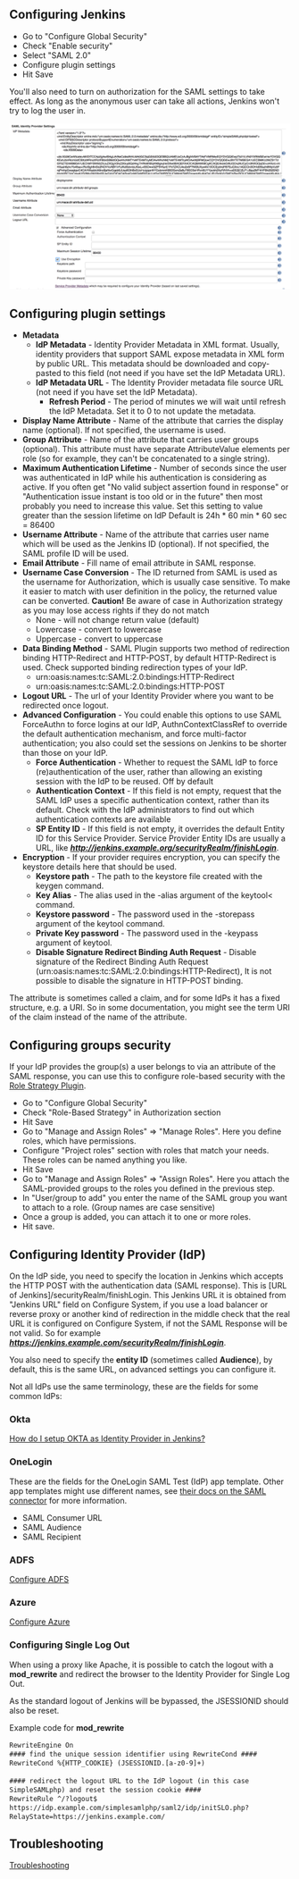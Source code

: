 Configuring Jenkins
----------------

* Go to "Configure Global Security"
* Check "Enable security"
* Select "SAML 2.0"
* Configure plugin settings
* Hit Save

You'll also need to turn on authorization for the SAML settings to take effect. As long as the anonymous user can take all actions, Jenkins won't try to log the user in.

![](images/SAMLPluginSetting.png)

## Configuring plugin settings

* **Metadata**
  * **IdP Metadata** - Identity Provider Metadata in XML format. Usually, identity providers that support SAML expose metadata in XML form by public URL. This metadata should be downloaded and copy-pasted to this field (not need if you have set the IdP Metadata URL).
  * **IdP Metadata URL** - The Identity Provider metadata file source URL (not need if you have set the IdP Metadata).
    * **Refresh Period** - The period of minutes we will wait until refresh the IdP Metadata. Set it to 0 to not update the metadata.
* **Display Name Attribute** - Name of the attribute that carries the display name (optional). If not specified, the username is used.
* **Group Attribute** - Name of the attribute that carries user groups (optional). This attribute must have separate AttributeValue elements per role (so for example, they can't be concatenated to a single string).
* **Maximum Authentication Lifetime** - Number of seconds since the user was authenticated in IdP while his authentication is considering as active. If you often get "No valid subject assertion found in response" or "Authentication issue instant is too old or in the future" then most probably you need to increase this value. Set this setting to value greater than the session lifetime on IdP
Default is 24h * 60 min * 60 sec = 86400
* **Username Attribute** - Name of the attribute that carries user name which will be used as the Jenkins ID (optional). If not specified, the SAML profile ID will be used.
* **Email Attribute** - Fill name of email attribute in SAML response.
* **Username Case Conversion** - The ID returned from SAML is used as the username for Authorization, which is usually case sensitive. To make it easier to match with user definition in the policy, the returned value can be converted. 
__Caution!__ Be aware of case in Authorization strategy as you may lose access rights if they do not match
  * None - will not change return value (default)
  * Lowercase - convert to lowercase
  * Uppercase - convert to uppercase
* **Data Binding Method** - SAML Plugin supports two method of redirection binding HTTP-Redirect and HTTP-POST, by default HTTP-Redirect is used. Check supported binding redirection types of your IdP.
  * urn:oasis:names:tc:SAML:2.0:bindings:HTTP-Redirect
  * urn:oasis:names:tc:SAML:2.0:bindings:HTTP-POST
* **Logout URL** - The url of your Identity Provider where you want to be redirected once logout.
* **Advanced Configuration** - You could enable this options to use SAML ForceAuthn to force logins at our IdP, AuthnContextClassRef to override the default authentication mechanism, and force multi-factor authentication; you also could set the sessions on Jenkins to be shorter than those on your IdP.
  * **Force Authentication** - Whether to request the SAML IdP to force (re)authentication of the user, rather than allowing an existing session with the IdP to be reused. Off by default
  * **Authentication Context** - If this field is not empty, request that the SAML IdP uses a specific authentication context, rather than its default. Check with the IdP administrators to find out which authentication contexts are available
  * **SP Entity ID** - If this field is not empty, it overrides the default Entity ID for this Service Provider. Service Provider Entity IDs are usually a URL, like ***http://jenkins.example.org/securityRealm/finishLogin***.
* **Encryption** - If your provider requires encryption, you can specify the keystore details here that should be used.
  * **Keystore path** - The path to the keystore file created with the keygen command.
  * **Key Alias** - The alias used in the -alias argument of the keytool< command.
  * **Keystore password** - The password used in the -storepass argument of the keytool command.
  * **Private Key password** - The password used in the -keypass argument of keytool.
  * **Disable Signature Redirect Binding Auth Request** - Disable signature of the Redirect Binding Auth Request (urn:oasis:names:tc:SAML:2.0:bindings:HTTP-Redirect), It is not possible to disable the signature in HTTP-POST binding.
  
The attribute is sometimes called a claim, and for some IdPs it has a fixed structure, e.g. a URI. So in some documentation, you might see the term URI of the claim instead of the name of the attribute.

## Configuring groups security

If your IdP provides the group(s) a user belongs to via an attribute of the SAML response, you can use this to configure role-based security with the [Role Strategy Plugin](https://wiki.jenkins-ci.org/display/JENKINS/Role+Strategy+Plugin).

* Go to "Configure Global Security"
* Check "Role-Based Strategy" in Authorization section
* Hit Save
* Go to "Manage and Assign Roles" => "Manage Roles". Here you define roles, which have permissions.
* Configure "Project roles" section with roles that match your needs. These roles can be named anything you like.
* Hit Save
* Go to "Manage and Assign Roles" => "Assign Roles". Here you attach the SAML-provided groups to the roles you defined in the previous step.
* In "User/group to add" you enter the name of the SAML group you want to attach to a role. (Group names are case sensitive)
* Once a group is added, you can attach it to one or more roles.
* Hit save.

## Configuring Identity Provider (IdP)

On the IdP side, you need to specify the location in Jenkins which accepts the HTTP POST with the authentication data (SAML response). This is [URL of Jenkins]/securityRealm/finishLogin. This Jenkins URL  it is obtained from "Jenkins URL" field on Configure System, if you use a load balancer or reverse proxy or another kind of redirection in the middle check that the real URL it is configured on Configure System, if not the SAML Response will be not valid.  So for example ***https://jenkins.example.com/securityRealm/finishLogin***.

You also need to specify the **entity ID** (sometimes called **Audience**), by default, this is the same URL, on advanced settings you can configure it.

Not all IdPs use the same terminology, these are the fields for some common IdPs:

### Okta

[How do I setup OKTA as Identity Provider in Jenkins?](https://support.cloudbees.com/hc/en-us/articles/115000105752)

### OneLogin

These are the fields for the OneLogin SAML Test (IdP) app template. Other app templates might use different names, see [their docs on the SAML connector](https://onelogin.service-now.com/support?id=kb_article&sys_id=93f95543db109700d5505eea4b96198f) for more information.

* SAML Consumer URL
* SAML Audience
* SAML Recipient

### ADFS

[Configure ADFS](ADFS_CONFIG.md)

### Azure

[Configure Azure](CONFIGURE_AZURE.md)

### Configuring Single Log Out

When using a proxy like Apache, it is possible to catch the logout with a **mod_rewrite** and redirect the browser to the Identity Provider for Single Log Out.

As the standard logout of Jenkins will be bypassed, the JSESSIONID should also be reset.

Example code for **mod_rewrite**

```
RewriteEngine On
#### find the unique session identifier using RewriteCond ####
RewriteCond %{HTTP_COOKIE} (JSESSIONID.[a-z0-9]+)

#### redirect the logout URL to the IdP logout (in this case SimpleSAMLphp) and reset the session cookie ####
RewriteRule ^/?logout$ https://idp.example.com/simplesamlphp/saml2/idp/initSLO.php?RelayState=https://jenkins.example.com/ 
```

Troubleshooting
-------------------
[Troubleshooting](TROUBLESHOOTING.md)

